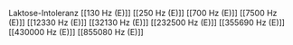 Laktose-Intoleranz
[[130 Hz (E)]]
[[250 Hz (E)]]
[[700 Hz (E)]]
[[7500 Hz (E)]]
[[12330 Hz (E)]]
[[32130 Hz (E)]]
[[232500 Hz (E)]]
[[355690 Hz (E)]]
[[430000 Hz (E)]]
[[855080 Hz (E)]]
